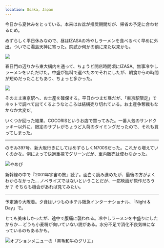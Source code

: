 ```yaml
---
location: Osaka, Japan
---
```


今日から夏休みをとっている。本来はお盆が推奨期間だが、帰省の予定に合わせるため。

めずらしく平日休みなので、昼はIZASAの冷やしラーメンを食べるべく早めに外出。ついでに湯島天神に寄った。院試か何かの前に来た以来かも。

![](https://photos.old.apkas.net/medium/202408/20240823-104501.webp)

春日門の辺りから東大構内を通って、ちょうど開店時間頃にIZASA。無事冷やしラーメンをいただけた。中盛が無料で選べたのでそれにしたが、朝食からの時間が短めだったこともあり、ちょっと多かった。

![](https://photos.old.apkas.net/medium/202408/20240823-111228.webp)

そのまま東京駅へ、お土産を確保する。平日かつまだ昼だが、「東京駅限定」でネットで調べて出てくるようなところは結構売り切れている。お土産争奪戦もなかなか大変だ。

いくつか回った結果、COCORISというお店で買ってみた。一番人気のサンドクッキー以外に、限定のサブレがちょうど入荷のタイミングだったので、それも買ってしまった。

---

のぞみ397号、新大阪行きにしてはめずらしくN700Sだった。これから増えていくのかな。例によって快適重視でグリーンだが、車内販売は使わなかった。

![やめぴ](https://photos.old.apkas.net/medium/202408/20240823-160333.webp)

新幹線の中で『2001年宇宙の旅』読了。面白く読み進めたが、最後の方がよくわからなかった... ノベライズではないということだが、一応映画が原作だろうか？ そちらも機会があれば見てみたい。

---

予定通り大阪着。夕食はいつものホテル阪急インターナショナル、「Night & Day」で。

とても美味しかったが、途中で腹痛に襲われる。冷やしラーメンを中盛りにしたからか... どうも小麦粉が向いていない説がある。水分不足で消化不良気味になっているのもあるかも。

![オプションメニューの「黒毛和牛のグリエ」](https://photos.old.apkas.net/medium/202408/20240823-192610.webp)
